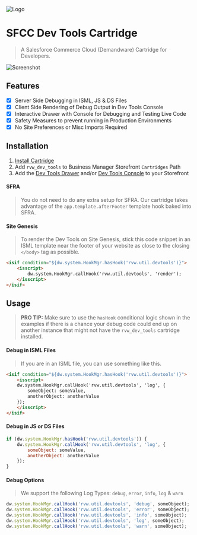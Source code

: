 ![Logo](https://red-van-workshop.s3.us-east-1.amazonaws.com/logo.png "Logo")

SFCC Dev Tools Cartridge
===

> A Salesforce Commerce Cloud (Demandware) Cartridge for Developers.

![Screenshot](https://red-van-workshop.s3.us-east-1.amazonaws.com/rvw_devtools_drawer.gif "Screenshot")

## Features

- [X] Server Side Debugging in ISML, JS & DS Files
- [X] Client Side Rendering of Debug Output in Dev Tools Console
- [X] Interactive Drawer with Console for Debugging and Testing Live Code
- [X] Safety Measures to prevent running in Production Environments
- [X] No Site Preferences or Misc Imports Required

Installation
---

1. [Install Cartridge](../../README.md#installation)
2. Add `rvw_dev_tools` to Business Manager Storefront `Cartridges` Path
3. Add the [Dev Tools Drawer](#dev-tools-drawer) and/or [Dev Tools Console](#dev-tools-console) to your Storefront

#### SFRA

> You do not need to do any extra setup for SFRA.  Our cartridge takes advantage of the `app.template.afterFooter` template hook baked into SFRA.

#### Site Genesis

> To render the Dev Tools on Site Genesis, stick this code snippet in an ISML template near the footer of your website as close to the closing `</body>` tag as possible.

```html
<isif condition="${dw.system.HookMgr.hasHook('rvw.util.devtools')}">
    <isscript>
        dw.system.HookMgr.callHook('rvw.util.devtools', 'render');
    </isscript>
</isif>
```

Usage
---

> **PRO TIP:** Make sure to use the `hasHook` conditional logic shown in the examples if there is a chance your debug code could end up on another instance that might not have the `rvw_dev_tools` cartridge installed.

#### Debug in ISML Files

> If you are in an ISML file, you can use something like this.

```html
<isif condition="${dw.system.HookMgr.hasHook('rvw.util.devtools')}">
    <isscript>
    dw.system.HookMgr.callHook('rvw.util.devtools', 'log', {
        someObject: someValue,
        anotherObject: anotherValue
    });
    </isscript>
</isif>
```

#### Debug in JS or DS Files

```javascript
if (dw.system.HookMgr.hasHook('rvw.util.devtools')) {
    dw.system.HookMgr.callHook('rvw.util.devtools', 'log', {
        someObject: someValue,
        anotherObject: anotherValue
    });
}
```

#### Debug Options

> We support the following Log Types: `debug`, `error`, `info`, `log` & `warn`

```javascript
dw.system.HookMgr.callHook('rvw.util.devtools', 'debug', someObject);
dw.system.HookMgr.callHook('rvw.util.devtools', 'error', someObject);
dw.system.HookMgr.callHook('rvw.util.devtools', 'info', someObject);
dw.system.HookMgr.callHook('rvw.util.devtools', 'log', someObject);
dw.system.HookMgr.callHook('rvw.util.devtools', 'warn', someObject);
```
